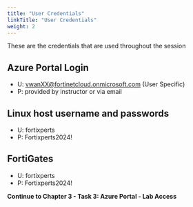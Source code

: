 ```yaml
---
title: "User Credentials"
linkTitle: "User Credentials"
weight: 2
---
```


These are the credentials that are used throughout the session

## Azure Portal Login

- U:  <vwanXX@fortinetcloud.onmicrosoft.com>  (User Specific)
- P:  provided by instructor or via email

## Linux host username and passwords

- U:  fortixperts
- P:  Fortixperts2024!

## FortiGates

- U:  fortixperts
- P:  Fortixperts2024!

**Continue to Chapter 3 - Task 3: Azure Portal - Lab Access**

